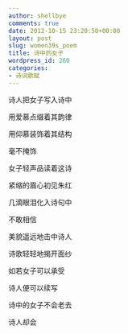 ```yaml
---
author: shellbye
comments: true
date: 2012-10-15 23:20:50+00:00
layout: post
slug: women39s_poem
title: 诗中的女子
wordpress_id: 260
categories:
- 诗词歌赋
---
```


诗人把女子写入诗中

用爱慕点缀着其韵律

用仰慕装饰着其结构

毫不掩饰

  


女子轻声品读着这诗

紧缩的眉心初见朱红

几滴眼泪化入诗句中

不敢相信

  


美貌遥远地击中诗人

诗歌轻轻地揭开面纱

如若女子可以承受

诗人便可以续写

  


诗中的女子不会老去

诗人却会
